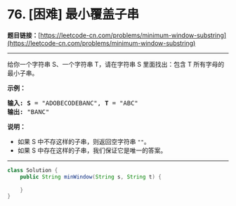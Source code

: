 # 76. [困难] 最小覆盖子串

**题目链接：**[https://leetcode-cn.com/problems/minimum-window-substring](https://leetcode-cn.com/problems/minimum-window-substring)

---

<div class="content__1Y2H">
 <div class="notranslate">
  <p>给你一个字符串 S、一个字符串 T，请在字符串 S 里面找出：包含 T 所有字母的最小子串。</p> 
  <p><strong>示例：</strong></p> 
  <pre class="language-text"><strong>输入: S</strong> = "ADOBECODEBANC", <strong>T</strong> = "ABC"
<strong>输出:</strong> "BANC"</pre> 
  <p><strong>说明：</strong></p> 
  <ul> 
   <li>如果 S 中不存这样的子串，则返回空字符串 <code>""</code>。</li> 
   <li>如果 S 中存在这样的子串，我们保证它是唯一的答案。</li> 
  </ul> 
 </div>
</div>

---

```java
class Solution {
    public String minWindow(String s, String t) {
        
    }
}
```